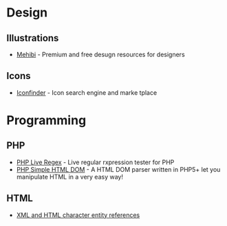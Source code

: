 # Design
## Illustrations
  * [Mehibi](http://mehibi.com/) - Premium and free desugn resources for designers
## Icons
  * [Iconfinder](https://www.iconfinder.com/) - Icon search engine and marke tplace

# Programming

## PHP
  * [PHP Live Regex](http://phpliveregex.com/) - Live regular rxpression tester for PHP 
  * [PHP Simple HTML DOM](http://simplehtmldom.sourceforge.net/) - A HTML DOM parser written in PHP5+ let you manipulate HTML in a very easy way! 

## HTML
  * [XML and HTML character entity references](http://en.wikipedia.org/wiki/List_of_XML_and_HTML_character_entity_references)
